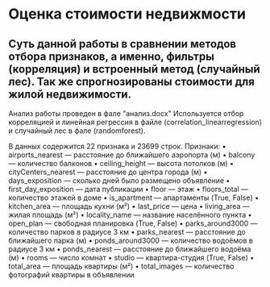 # Оценка стоимости недвижмости

## Суть данной работы в сравнении методов отбора признаков, а именно, фильтры (корреляция) и встроенный метод (случайный лес). Так же спрогнозированы стоимости для жилой недвижимости.

Анализ работы проведен в фале "анализ.docx"
Используется отбор корреляцией и линейная регрессия в файле (correlation_linearregression) и случайный лес в фале (randomforest).

В данных содержится 22 признака и 23699 строк.
Признаки: 
•	airports_nearest — расстояние до ближайшего аэропорта (м) 
•	balcony — количество балконов 
•	ceiling_height — высота потолков (м) 
•	cityCenters_nearest — расстояние до центра города (м) 
•	days_exposition — сколько дней было размещено объявление
•	first_day_exposition — дата публикации 
•	floor — этаж 
•	floors_total — количество этажей в доме 
•	is_apartment — апартаменты (True, False) 
•	kitchen_area — площадь кухни (м²) 
•	last_price — цена 
•	living_area — жилая площадь (м²) 
•	locality_name — название населённого пункта 
•	open_plan — свободная планировка (True, False) 
•	parks_around3000 — количество парков в радиусе 3 км 
•	parks_nearest — расстояние до ближайшего парка (м) 
•	ponds_around3000 — количество водоёмов в радиусе 3 км 
•	ponds_nearest — расстояние до ближайшего водоёма (м) 
•	rooms — число комнат 
•	studio — квартира-студия (True, False) 
•	total_area — площадь квартиры (м²) 
•	total_images — количество фотографий квартиры в объявлении
